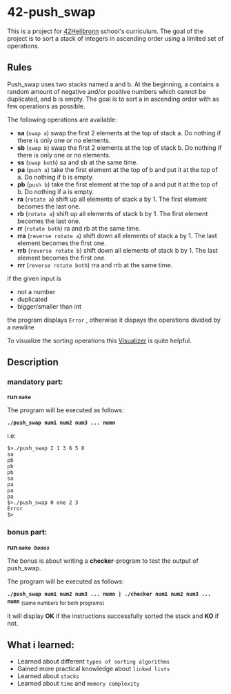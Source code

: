 # 42-push_swap
This is a project for [42Heilbronn](https://www.42heilbronn.de/en/curriculum/) school's curriculum.
The goal of the project is to sort a stack of integers in ascending order using a limited set of operations.

## Rules
Push_swap uses two stacks named a and b.
At the beginning, a contains a random amount of negative and/or positive numbers which cannot be duplicated, and b is empty.
The goal is to sort a in ascending order with as few operations as possible.

The following operations are available:
+ __sa__	 (`swap a`) swap the first 2 elements at the top of stack a. Do nothing if there is only one or no elements.
+ __sb__	 (`swap b`) swap the first 2 elements at the top of stack b. Do nothing if there is only one or no elements.
+ __ss__	 (`swap both`) sa and sb at the same time.
+ __pa__   (`push a`) take the first element at the top of b and put it at the top of a. Do nothing if b is empty.
+ __pb__   (`push b`) take the first element at the top of a and put it at the top of b. Do nothing if a is empty.
+ __ra__	 (`rotate a`) shift up all elements of stack a by 1. The first element becomes the last one.
+ __rb__	 (`rotate a`) shift up all elements of stack b by 1. The first element becomes the last one.
+ __rr__	 (`rotate both`) ra and rb at the same time.
+ __rra__	(`reverse rotate a`) shift down all elements of stack a by 1. The last element becomes the first one.
+ __rrb__	(`reverse rotate b`) shift down all elements of stack b by 1. The last element becomes the first one.
+ __rrr__	(`reverse rotate both`) rra and rrb at the same time.

if the given input is
+ not a number
+ duplicated
+ bigger/smaller than int

the program displays `Error`
, otherwise it dispays the operations divided by a newline

To visualize the sorting operations this [Visualizer](https://github.com/o-reo/push_swap_visualizer) is quite helpful.

## Description
### mandatory part:
**run _`make`_**

The program will be executed as follows:

__`./push_swap num1 num2 num3 ... numn`__

i.e:
```
$>./push_swap 2 1 3 6 5 8
sa
pb
pb
pb
sa
pa
pa
pa
$>./push_swap 0 one 2 3
Error
$>
```

### bonus part:
**run _`make bonus`_**

The bonus is about writing a __checker__-program to test the output of push_swap.

The program will be executed as follows:

__`./push_swap num1 num2 num3 ... numn | ./checker num1 num2 num3 ... numn`__ <sub>(same numbers for both programs)<sub>

it will display __OK__ if the instructions successfully sorted the stack and __KO__ if not.

## What i learned:
+ Learned about different `types of sorting algorithms`
+ Gained more practical knowledge about `linked lists`
+ Learned about `stacks`
+ Learned about `time` and `memory complexity`

